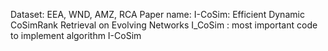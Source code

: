 Dataset: EEA, WND, AMZ, RCA
Paper name: I-CoSim: Efficient Dynamic CoSimRank Retrieval on Evolving Networks
I_CoSim : most important code to implement algorithm I-CoSim
